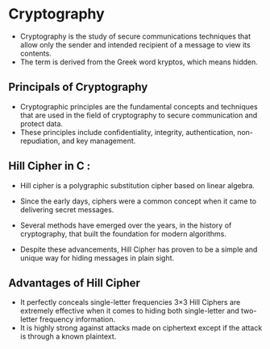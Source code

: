 # Cryptography

- Cryptography is the study of secure communications techniques that allow only the sender and intended recipient of a message to view its contents. 
- The term is derived from the Greek word kryptos, which means hidden.
## Principals of Cryptography

- Cryptographic principles are the fundamental concepts and techniques that are used in the field of cryptography to secure communication and protect data. 
- These principles include confidentiality, integrity, authentication, non-repudiation, and key management.

## Hill Cipher in C :

- Hill cipher is a polygraphic substitution cipher based on linear algebra.

- Since the early days, ciphers were a common concept when it came to delivering secret messages. 
- Several methods have emerged over the years, in the history of cryptography, that built the foundation for modern algorithms.
- Despite these advancements, Hill Cipher has proven to be a simple and unique way for hiding messages in plain sight.

## Advantages of Hill Cipher 

- It perfectly conceals single-letter frequencies
3×3 Hill Ciphers are extremely effective when it comes to hiding both single-letter and two-letter frequency information.
- It is highly strong against attacks made on ciphertext except if the attack is through a known plaintext.